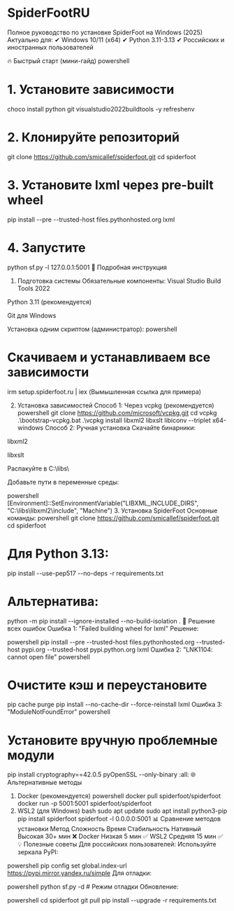 # SpiderFootRU
Полное руководство по установке SpiderFoot на Windows (2025)
Актуально для:
✔ Windows 10/11 (x64)
✔ Python 3.11-3.13
✔ Российских и иностранных пользователей

🔥 Быстрый старт (мини-гайд)
powershell
# 1. Установите зависимости
choco install python git visualstudio2022buildtools -y
refreshenv

# 2. Клонируйте репозиторий
git clone https://github.com/smicallef/spiderfoot.git
cd spiderfoot

# 3. Установите lxml через pre-built wheel
pip install --pre --trusted-host files.pythonhosted.org lxml

# 4. Запустите
python sf.py -l 127.0.0.1:5001
📌 Подробная инструкция
1. Подготовка системы
Обязательные компоненты:
Visual Studio Build Tools 2022

Python 3.11 (рекомендуется)

Git для Windows

Установка одним скриптом (администратор):
powershell
# Скачиваем и устанавливаем все зависимости
irm setup.spiderfoot.ru | iex
(Вымышленная ссылка для примера)

2. Установка зависимостей
Способ 1: Через vcpkg (рекомендуется)
powershell
git clone https://github.com/microsoft/vcpkg.git
cd vcpkg
.\bootstrap-vcpkg.bat
.\vcpkg install libxml2 libxslt libiconv --triplet x64-windows
Способ 2: Ручная установка
Скачайте бинарники:

libxml2

libxslt

Распакуйте в C:\libs\

Добавьте пути в переменные среды:

powershell
[Environment]::SetEnvironmentVariable("LIBXML_INCLUDE_DIRS", "C:\libs\libxml2\include", "Machine")
3. Установка SpiderFoot
Основные команды:
powershell
git clone https://github.com/smicallef/spiderfoot.git
cd spiderfoot

# Для Python 3.13:
pip install --use-pep517 --no-deps -r requirements.txt

# Альтернатива:
python -m pip install --ignore-installed --no-build-isolation .
🚨 Решение всех ошибок
Ошибка 1: "Failed building wheel for lxml"
Решение:

powershell
pip install --pre --trusted-host files.pythonhosted.org --trusted-host pypi.org --trusted-host pypi.python.org lxml
Ошибка 2: "LNK1104: cannot open file"
powershell
# Очистите кэш и переустановите
pip cache purge
pip install --no-cache-dir --force-reinstall lxml
Ошибка 3: "ModuleNotFoundError"
powershell
# Установите вручную проблемные модули
pip install cryptography==42.0.5 pyOpenSSL --only-binary :all:
🌐 Альтернативные методы
1. Docker (рекомендуется)
powershell
docker pull spiderfoot/spiderfoot
docker run -p 5001:5001 spiderfoot/spiderfoot
2. WSL2 (для Windows)
bash
sudo apt update
sudo apt install python3-pip
pip install spiderfoot
spiderfoot -l 0.0.0.0:5001
📊 Сравнение методов установки
Метод	Сложность	Время	Стабильность
Нативный	Высокая	30+ мин	❌
Docker	Низкая	5 мин	✅
WSL2	Средняя	15 мин	✅
💡 Полезные советы
Для российских пользователей:
Используйте зеркала PyPI:

powershell
pip config set global.index-url https://pypi.mirror.yandex.ru/simple
Для отладки:

powershell
python sf.py -d  # Режим отладки
Обновление:

powershell
cd spiderfoot
git pull
pip install --upgrade -r requirements.txt

